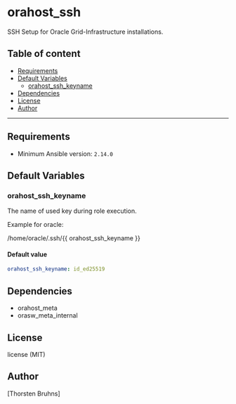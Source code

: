 # orahost_ssh

SSH Setup for Oracle Grid-Infrastructure installations.

## Table of content

- [Requirements](#requirements)
- [Default Variables](#default-variables)
  - [orahost_ssh_keyname](#orahost_ssh_keyname)
- [Dependencies](#dependencies)
- [License](#license)
- [Author](#author)

---

## Requirements

- Minimum Ansible version: `2.14.0`

## Default Variables

### orahost_ssh_keyname

The name of used key during role execution.

Example for oracle:

/home/oracle/.ssh/{{ orahost_ssh_keyname }}

#### Default value

```YAML
orahost_ssh_keyname: id_ed25519
```



## Dependencies

- orahost_meta
- orasw_meta_internal

## License

license (MIT)

## Author

[Thorsten Bruhns]
